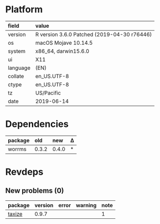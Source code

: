 # Platform

|field    |value                                       |
|:--------|:-------------------------------------------|
|version  |R version 3.6.0 Patched (2019-04-30 r76446) |
|os       |macOS Mojave 10.14.5                        |
|system   |x86_64, darwin15.6.0                        |
|ui       |X11                                         |
|language |(EN)                                        |
|collate  |en_US.UTF-8                                 |
|ctype    |en_US.UTF-8                                 |
|tz       |US/Pacific                                  |
|date     |2019-06-14                                  |

# Dependencies

|package |old   |new   |Δ  |
|:-------|:-----|:-----|:--|
|worrms  |0.3.2 |0.4.0 |*  |

# Revdeps

## New problems (0)

|package                      |version |error  |warning |note |
|:----------------------------|:-------|:------|:-------|:----|
|[taxize](problems.md#taxize) |0.9.7   |       |        |1    |


